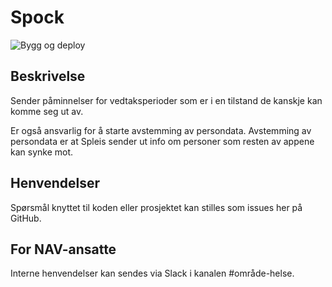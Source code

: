 # Spock
![Bygg og deploy](https://github.com/navikt/helse-spock/workflows/Bygg%20og%20deploy/badge.svg)

## Beskrivelse
Sender påminnelser for vedtaksperioder som er i en tilstand de kanskje kan komme seg ut av.

Er også ansvarlig for å starte avstemming av persondata. Avstemming av persondata er at Spleis sender ut info om personer som resten av appene kan synke mot.

## Henvendelser
Spørsmål knyttet til koden eller prosjektet kan stilles som issues her på GitHub.

## For NAV-ansatte
Interne henvendelser kan sendes via Slack i kanalen #område-helse.

